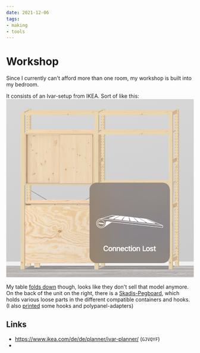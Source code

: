 ```yaml
---
date: 2021-12-06
tags:
- making
- tools
---
```


# Workshop
Since I currently can't afford more than one room, my workshop is built into my bedroom. 

It consists of an Ivar-setup from IKEA. Sort of like this:
![GJVQYF](./assets/workshop.png)

My table [folds down](https://www.youtube.com/watch?v=TTvtQFDbtFk) though, looks like they don't sell that model anymore. On the back of the unit on the right, there is a [Skadis-Pegboard](https://www.ikea.com/de/de/p/skadis-lochplatte-weiss-10321618/), which holds various loose parts in the different compatible containers and hooks. (I also [printed](./3DPrinting) some hooks and polypanel-adapters)

## Links
- https://www.ikea.com/de/de/planner/ivar-planner/ (`GJVQYF`)
-
